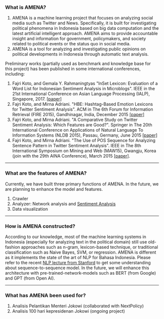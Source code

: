 ### What is AMENA?

1. AMENA is a machine learning project that focuses on analyzing social media such as Twitter and News. Specifically, it is built for investigating political phenomena in Indonesia based on big data computation and the latest artificial intelligent approach. AMENA aims to provide accountable insight and information for government, policymakers, and society related to political events or the status quo in social media.
2. AMENA is a tool for analyzing and investigating public opinions on political developments in Indonesia through automatic text analysis.

Preliminary works (partially used as benchmark and knowledge base for this project) has been published in some international conferences, including:
1. Fajri Koto, and Gemala Y. Rahmaningtyas "InSet Lexicon: Evaluation of a Word List for Indonesian Sentiment Analysis in Microblogs". IEEE in the 21st International Conference on Asian Language Processing (IALP), Singapore, 2017. [[paper]](https://ieeexplore.ieee.org/abstract/document/8300625)
2. Fajri Koto, and Mirna Adriani. "HBE: Hashtag-Based Emotion Lexicons for Twitter Sentiment Analysis". ACM in The 6th Forum for Information Retrieval (FIRE 2015), Gandhinagar, India, December 2015 [[paper]](http://dl.acm.org/citation.cfm?id=2838718)
3. Fajri Koto, and Mirna Adriani. "A Comparative Study on Twitter Sentiment Analysis: Which Features are Good?". Springer in The 20th International Conference on Applications of Natural Language To Information Systems (NLDB 2015), Passau, Germany, June 2015 [[paper]](https://link.springer.com/chapter/10.1007/978-3-319-19581-0_46)
4. Fajri Koto, and Mirna Adriani. "The Use of POS Sequence for Analyzing Sentence Pattern in Twitter Sentiment Analysis". IEEE in The 8th International Symposium on Mining and Web (MAW15), Gwangju, Korea (join with the 29th AINA Conference), March 2015 [[paper]](https://ieeexplore.ieee.org/abstract/document/7096234).

---

### What are the features of AMENA?

Currently, we have built three primary functions of AMENA. In the future, we are planning to enhance the model and features.
1. Crawler 
2. Analyzer: Network analysis and [Sentiment Analysis](https://en.wikipedia.org/wiki/Sentiment_analysis)
3. Data visualization

---

### How is AMENA constructed?

According to our knowledge, most of the machine learning systems in Indonesia (especially for analyzing text in the political domain) still use old-fashion approaches such as n-gram, lexicon-based technique, or traditional classification such as Naive Bayes, SVM, or regression. AMENA is different as it implements the state of the art of NLP for Bahasa Indonesia. Please refer to the recent [NLP lecture from Stanford](https://nlp.stanford.edu/~johnhew/public/14-seq2seq.pdf) to get some understanding about sequence-to-sequence model. In the future, we will enhance this architecture with pre-trained-network-models such as BERT (from Google) and GPT (from Open AI).

---

### What has AMENA been used for?

1. Analisis Pelantikan Menteri Jokowi (collaborated with NextPolicy)
2. Analisis 100 hari kepresidenan Jokowi (ongoing project)

